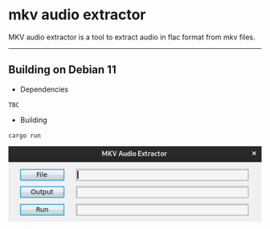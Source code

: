 # mkv audio extractor

MKV audio extractor is a tool to extract audio in flac format from mkv files.

---

## Building on Debian 11

- Dependencies

```
TBC
```

- Building

```
cargo run
```

![](images/01.png)
